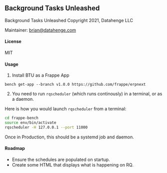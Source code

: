 ## Background Tasks Unleashed

Background Tasks Unleashed
Copyright 2021, Datahenge LLC

Maintainer: brian@datahenge.com

#### License

MIT

#### Usage

1. Install BTU as a Frappe App
```
bench get-app --branch v1.0.0 https://github.com/frappe/erpnext
```
2. You need to run `rqscheduler` (which runs continously) in a terminal, or as a daemon.

Here is how you would launch `rqscheduler` from a terminal:
```bash
cd frappe-bench
source env/bin/activate
rqscheduler -H 127.0.0.1 --port 11000
```

Once in Production, this should be a systemd job and daemon.

#### Roadmap

* Ensure the schedules are populated on startup.
* Create some HTML that displays what is happening on RQ.